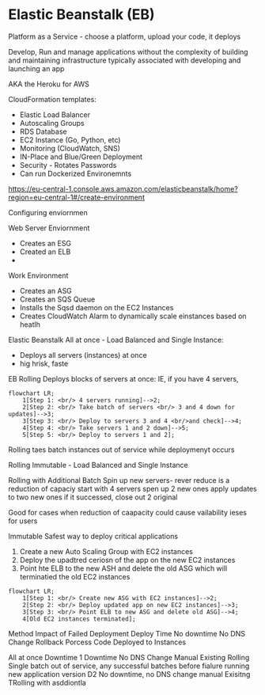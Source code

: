 # Elastic Beanstalk (EB)

Platform as a Service - choose a platform, upload your code, it deploys

Develop, Run and manage applications without the complexity of building and maintaining infrastructure typically associated with developing and launching an app


AKA the Heroku for AWS

CloudFormation templates:
- Elastic Load Balancer
- Autoscaling Groups
- RDS Database
- EC2 Instance (Go, Python, etc)
- Monitoring (CloudWatch, SNS)
- IN-Place and Blue/Green Deployment
- Security - Rotates Passwords
- Can run Dockerized Environemnts

https://eu-central-1.console.aws.amazon.com/elasticbeanstalk/home?region=eu-central-1#/create-environment

Configuring enviornmen

Web Server Enviornment
- Creates an ESG
- Created an ELB
-
Work Environment
- Creates an ASG
- Creates an SQS Queue
- Installs the Sqsd daemon on the EC2 Instances
- Creates CloudWatch Alarm to dynamically scale einstances based on heatlh

Elastic Beanstalk
All at once - Load Balanced and Single Instance:
- Deploys all servers (instances) at once
- hig hrisk, faste

EB Rolling
Deploys blocks of servers at once: IE, if you have 4 servers,


```mermaid
flowchart LR;
    1[Step 1: <br/> 4 servers running]-->2;
    2[Step 2: <br/> Take batch of servers <br/> 3 and 4 down for updates]-->3;
    3[Step 3: <br/> Deploy to servers 3 and 4 <br/>and check]-->4;
    4[Step 4: <br/> Take servers 1 and 2 down]-->5;
    5[Step 5: <br/> Deploy to servers 1 and 2];
```

Rolling taes batch instances out of service while deploymenyt occurs

Rolling
Immutable  - Load Balanced and Single Instance




Rolling with Additional Batch
Spin up new servers- rever reduce is a reduction of capaciy
start with 4 servers
spen up 2 new ones
apply updates to two new ones
if it successed, close out 2 original

Good for cases when reduction of caapacity could cause vailability ieses for users

Immutable
Safest way to deploy critical applications

1. Create a new Auto Scaling Group with EC2 instances
2. Deploy the upadtred ceriosn of the app on the new EC2 instances
3. Point hte ELB to the new ASH and delete the old ASG which will terminatied the old EC2 instances

```mermaid
flowchart LR;
    1[Step 1: <br/> Create new ASG with EC2 instances]-->2;
    2[Step 2: <br/> Deploy updated app on new EC2 instances]-->3;
    3[Step 3: <br/> Point ELB to new ASG and delete old ASG]-->4;
    4[Old EC2 instances terminated];
```


Method   Impact of Failed Deployment    Deploy Time    No downtime    No DNS Change     Rollback Porcess   Code Deployed to Instances

All at once    Downtime    1     Downtime    No DNS Change    Manual    Existing
Rolling     Single batch out of service, any successful batches before fialure running new application version      D2 No downtime,  no DNS change   manual Exisitng
TRolling with asddiontla
